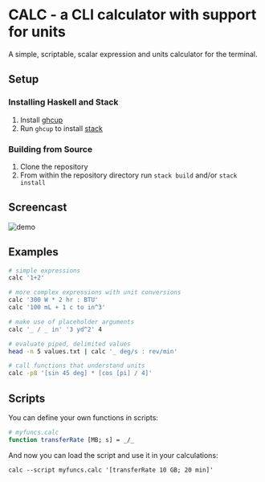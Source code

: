 # CALC - a CLI calculator with support for units

A simple, scriptable, scalar expression and units calculator for the terminal.

## Setup

### Installing Haskell and Stack

1. Install [ghcup](https://www.haskell.org/ghcup/)
2. Run `ghcup` to install [stack](https://docs.haskellstack.org/en/stable/README/)

### Building from Source

1. Clone the repository
2. From within the repository directory run `stack build` and/or `stack install`

## Screencast

![demo](demo/demo.gif)

## Examples

```bash
# simple expressions
calc '1+2'

# more complex expressions with unit conversions
calc '300 W * 2 hr : BTU'
calc '100 mL + 1 c to in^3'

# make use of placeholder arguments
calc '_ / _ in' '3 yd^2' 4

# evaluate piped, delimited values
head -n 5 values.txt | calc '_ deg/s : rev/min'

# call functions that understand units
calc -p8 '[sin 45 deg] * [cos [pi] / 4]'
```

## Scripts

You can define your own functions in scripts:

```bash
# myfuncs.calc
function transferRate [MB; s] = _/_
```

And now you can load the script and use it in your calculations:

```
calc --script myfuncs.calc '[transferRate 10 GB; 20 min]'
```
